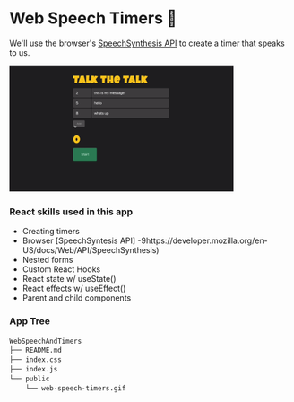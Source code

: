 # Web Speech Timers 💬

We'll use the browser's [SpeechSynthesis API](https://developer.mozilla.org/en-US/docs/Web/API/SpeechSynthesis) to create a timer that speaks to us.

<img width="400" src="https://github.com/moisestech/react-hooks-arcade/blob/master/src/components/Apps/WebSpeechAndTimers/public/web-speech-timers.gif">

### React skills used in this app

- Creating timers
- Browser [SpeechSyntesis API]
  -9https://developer.mozilla.org/en-US/docs/Web/API/SpeechSynthesis)
- Nested forms
- Custom React Hooks
- React state w/ useState()
- React effects w/ useEffect()
- Parent and child components

### App Tree

```bash
WebSpeechAndTimers
├── README.md
├── index.css
├── index.js
└── public
    └── web-speech-timers.gif
```
